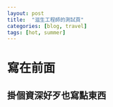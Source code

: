 ```yaml
---
layout: post
title:  "滋生工程師的測試頁"
categories: [blog, travel]
tags: [hot, summer]
---
```


# 寫在前面

## 掛個資深好歹也寫點東西

